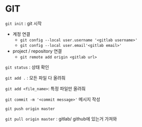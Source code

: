 # GIT

`git init` : git 시작

* 계정 연결
  * `git config --local user.username '<gitlab username>'`
  * `git config --local user.email'<gitlab email>'` 
* project / repository  연결
  * `git remote add origin <gitlab url>`



`git status` : 상태 확인

`git add .` : 모든 파일 다 올려줘

`git add <file_name>`: 특정 파일만 올려줘

`git commit -m '<commit message>'`  메시지 작성

`git push origin master`

`git pull origin master` : gitlab/ github에 있는거 가져와